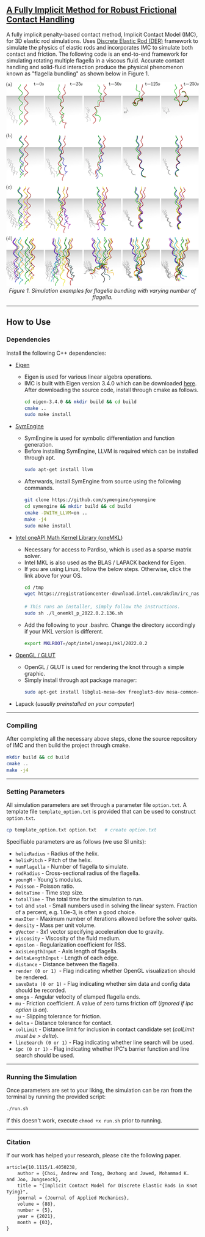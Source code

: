 ## [A Fully Implicit Method for Robust Frictional Contact Handling](https://www.youtube.com/watch?v=HovfO8OpIZw)

A fully implicit penalty-based contact method, Implicit Contact Model (IMC), for 3D elastic rod simulations. Uses [Discrete Elastic Rod (DER)](http://www.cs.columbia.edu/cg/pdfs/143-rods.pdf) framework to simulate the physics of elastic rods and incorporates IMC to simulate both contact and friction. The following code is an end-to-end framework for simulating rotating multiple flagella in a viscous fluid. Accurate contact handling and solid-fluid interaction produce the physical phenomenon known as "flagella bundling" as shown below in Figure 1.


<p align="center">
<img src="images/contact_snapshot.png" style="width:650px;" alt>
<br>
<em> Figure 1. Simulation examples for flagella bundling with varying number of flagella. </em>
</p>

***

## How to Use

### Dependencies
Install the following C++ dependencies:
- [Eigen](http://eigen.tuxfamily.org/index.php?title=Main_Page)
    - Eigen is used for various linear algebra operations.
    - IMC is built with Eigen version 3.4.0 which can be downloaded [here](https://gitlab.com/libeigen/eigen/-/releases/3.4.0). After downloading the source code, install through cmake as follows.
      ```bash
      cd eigen-3.4.0 && mkdir build && cd build
      cmake ..
      sudo make install
      ```
- [SymEngine](https://github.com/symengine/symengine)
    - SymEngine is used for symbolic differentiation and function generation.
    - Before installing SymEngine, LLVM is required which can be installed through apt.
      ```bash
      sudo apt-get install llvm
      ```
    - Afterwards, install SymEngine from source using the following commands.
      ```bash
      git clone https://github.com/symengine/symengine    
      cd symengine && mkdir build && cd build
      cmake -DWITH_LLVM=on ..
      make -j4
      sudo make install
      ```
- [Intel oneAPI Math Kernel Library (oneMKL)](https://www.intel.com/content/www/us/en/developer/tools/oneapi/onemkl-download.html?operatingsystem=linux&distributions=webdownload&options=online)
    - Necessary for access to Pardiso, which is used as a sparse matrix solver.
    - Intel MKL is also used as the BLAS / LAPACK backend for Eigen.
    - If you are using Linux, follow the below steps. Otherwise, click the link above for your OS.
      ```bash
      cd /tmp
      wget https://registrationcenter-download.intel.com/akdlm/irc_nas/18483/l_onemkl_p_2022.0.2.136.sh
      
      # This runs an installer, simply follow the instructions.
      sudo sh ./l_onemkl_p_2022.0.2.136.sh
      ```
    - Add the following to your .bashrc. Change the directory accordingly if your MKL version is different.
      ```bash
      export MKLROOT=/opt/intel/oneapi/mkl/2022.0.2
      ```

- [OpenGL / GLUT](https://www.opengl.org/)
    - OpenGL / GLUT is used for rendering the knot through a simple graphic.
    - Simply install through apt package manager:
        ```bash
      sudo apt-get install libglu1-mesa-dev freeglut3-dev mesa-common-dev
      ```
- Lapack (*usually preinstalled on your computer*)

***
### Compiling
After completing all the necessary above steps, clone the source repository of IMC and then build the project through cmake.
```bash
mkdir build && cd build
cmake ..
make -j4
```

***

### Setting Parameters

All simulation parameters are set through a parameter file ```option.txt```. A template file ```template_option.txt``` is provided that can be used to construct ```option.txt```.

```bash
cp template_option.txt option.txt   # create option.txt
```
Specifiable parameters are as follows (we use SI units):
- ```helixRadius``` - Radius of the helix.
- ```helixPitch``` - Pitch of the helix.
- ```numFlagella``` - Number of flagella to simulate.
- ```rodRadius``` - Cross-sectional radius of the flagella.
- ```youngM``` - Young's modulus.
- ```Poisson``` - Poisson ratio.
- ```deltaTime``` - Time step size.
- ```totalTime``` - The total time for the simulation to run.
- ```tol``` and ```stol``` - Small numbers used in solving the linear system. Fraction of a percent, e.g. 1.0e-3, is often a good choice.
- ```maxIter``` - Maximum number of iterations allowed before the solver quits.
- ```density``` - Mass per unit volume.
- ```gVector``` - 3x1 vector specifying acceleration due to gravity.
- ```viscosity``` - Viscosity of the fluid medium.
- ```epsilon``` - Regularization coefficient for RSS.
- ```axisLengthInput``` - Axis length of flagella.
- ```deltaLengthInput``` - Length of each edge.
- ```distance``` - Distance between the flagella.
- ```render (0 or 1) ```- Flag indicating whether OpenGL visualization should be rendered.
- ```saveData (0 or 1)``` - Flag indicating whether sim data and config data should be recorded.
- ```omega``` - Angular velocity of clamped flagella ends.
- ```mu``` - Friction coefficient. A value of zero turns friction off (*ignored if ipc option is on*).
- ```nu``` - Slipping tolerance for friction.
- ```delta``` - Distance tolerance for contact.
- ```colLimit``` - Distance limit for inclusion in contact candidate set (*colLimit must be > delta*).
- ```lineSearch (0 or 1)``` - Flag indicating whether line search will be used.
- ```ipc (0 or 1)``` - Flag indicating whether IPC's barrier function and line search should be used.

***
### Running the Simulation
Once parameters are set to your liking, the simulation can be ran from the terminal by running the provided script:
```bash
./run.sh
```
If this doesn't work, execute ```chmod +x run.sh``` prior to running.

***

### Citation
If our work has helped your research, please cite the following paper.
```
article{10.1115/1.4050238,
    author = {Choi, Andrew and Tong, Dezhong and Jawed, Mohammad K. and Joo, Jungseock},
    title = "{Implicit Contact Model for Discrete Elastic Rods in Knot Tying}",
    journal = {Journal of Applied Mechanics},
    volume = {88},
    number = {5},
    year = {2021},
    month = {03},
}
```

